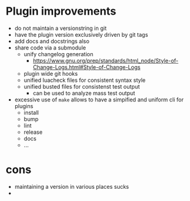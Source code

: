# Plugin improvements

* do not maintain a versionstring in git
* have the plugin version exclusively driven by git tags
* add docs and docstrings
also
* share code via a submodule
  * unify changelog generation
    * https://www.gnu.org/prep/standards/html_node/Style-of-Change-Logs.html#Style-of-Change-Logs
  * plugin wide git hooks
  * unified luacheck files for consistent syntax style
  * unified busted files for consistenst test output
    * can be used to analyze mass test output
* excessive use of `make` allows to have a simpified and uniform cli for plugins
  * install
  * bump
  * lint
  * release
  * docs
  * ...


# cons

* maintaining a version in various places sucks
* 